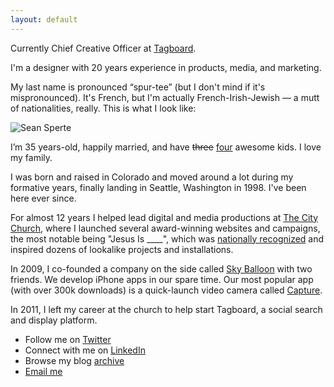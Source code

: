 ```yaml
---
layout: default
---
```


Currently Chief Creative Officer at [Tagboard](https://tagboard.com).

I'm a designer with 20 years experience in products, media, and marketing.

My last name is pronounced “spur-tee” (but I don't mind if it's mispronounced). It's French, but I'm actually French-Irish-Jewish &mdash; a mutt of nationalities, really. This is what I look like:

<img src="http://tgb.d.pr/1eeKR.jpg" alt="Sean Sperte" class="photo_img">

I’m 35 years-old, happily married, and have <del>three</del> <ins>four</ins> awesome kids. I love my family.

I was born and raised in Colorado and moved around a lot during my formative years, finally landing in Seattle, Washington in 1998. I've been here ever since.

For almost 12 years I helped lead digital and media productions at [The City Church](http://thecity.org), where I launched several award-winning websites and campaigns, the most notable being "Jesus Is ____", which was [nationally recognized](http://www.churchmarketingsucks.com/2011/03/jesus-is/) and inspired dozens of lookalike projects and installations.

In 2009, I co-founded a company on the side called [Sky Balloon](http://skyballoonstudio.com) with two friends. We develop iPhone apps in our spare time. Our most popular app (with over 300k downloads) is a quick-launch video camera called [Capture](https://itunes.apple.com/us/app/capture-quick-video-camera/id442879059?mt=8).

In 2011, I left my career at the church to help start Tagboard, a social search and display platform.

- Follow me on [Twitter](http://twitter.com/sperte)
- Connect with me on [LinkedIn](https://www.linkedin.com/in/sperte)
- Browse my blog [archive](/archive)
- [Email me](mailto:sean@sperte.com)
